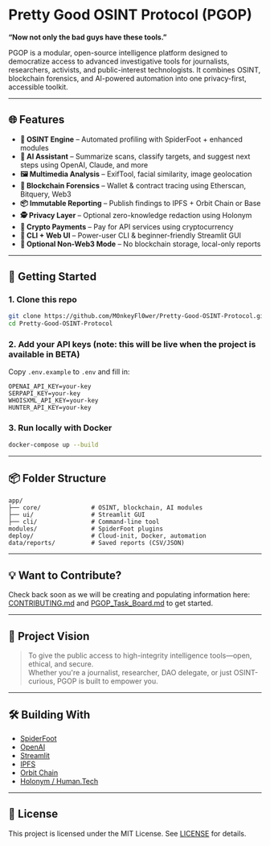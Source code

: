 
# Pretty Good OSINT Protocol (PGOP)

**“Now not only the bad guys have these tools.”**

PGOP is a modular, open-source intelligence platform designed to democratize access to advanced investigative tools for journalists, researchers, activists, and public-interest technologists. It combines OSINT, blockchain forensics, and AI-powered automation into one privacy-first, accessible toolkit.

---

## 🌐 Features

- **🔎 OSINT Engine** – Automated profiling with SpiderFoot + enhanced modules
- **🧠 AI Assistant** – Summarize scans, classify targets, and suggest next steps using OpenAI, Claude, and more
- **🖼 Multimedia Analysis** – ExifTool, facial similarity, image geolocation
- **🔗 Blockchain Forensics** – Wallet & contract tracing using Etherscan, Bitquery, Web3
- **📦 Immutable Reporting** – Publish findings to IPFS + Orbit Chain or Base
- **🕵️ Privacy Layer** – Optional zero-knowledge redaction using Holonym
- **💱 Crypto Payments** – Pay for API services using cryptocurrency
- **🧰 CLI + Web UI** – Power-user CLI & beginner-friendly Streamlit GUI
- **🧪 Optional Non-Web3 Mode** – No blockchain storage, local-only reports

---

## 🚀 Getting Started

### 1. Clone this repo
```bash
git clone https://github.com/M0nkeyFl0wer/Pretty-Good-OSINT-Protocol.git
cd Pretty-Good-OSINT-Protocol
```

### 2. Add your API keys (note: this will be live when the project is available in BETA)
Copy `.env.example` to `.env` and fill in:
```
OPENAI_API_KEY=your-key
SERPAPI_KEY=your-key
WHOISXML_API_KEY=your-key
HUNTER_API_KEY=your-key
```

### 3. Run locally with Docker
```bash
docker-compose up --build
```


---

## 📦 Folder Structure

```
app/
├── core/              # OSINT, blockchain, AI modules
├── ui/                # Streamlit GUI
├── cli/               # Command-line tool
modules/               # SpiderFoot plugins
deploy/                # Cloud-init, Docker, automation
data/reports/          # Saved reports (CSV/JSON)
```

---

## 💡 Want to Contribute?

Check back soon as we will be creating and populating information here: [CONTRIBUTING.md](CONTRIBUTING.md) and [PGOP_Task_Board.md](PGOP_Task_Board.md) to get started.

---

## 🧭 Project Vision

> To give the public access to high-integrity intelligence tools—open, ethical, and secure.  
> Whether you're a journalist, researcher, DAO delegate, or just OSINT-curious, PGOP is built to empower you.

---

## 🛠 Building With

- [SpiderFoot](https://github.com/smicallef/spiderfoot)
- [OpenAI](https://openai.com/)
- [Streamlit](https://streamlit.io/)
- [IPFS](https://ipfs.io/)
- [Orbit Chain](https://bridge.orbit.network/)
- [Holonym / Human.Tech](https://human.tech/)

---

## 📄 License

This project is licensed under the MIT License. See [LICENSE](LICENSE) for details.
